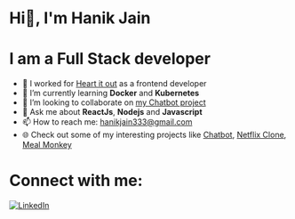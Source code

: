 # Hi👋, I'm Hanik Jain



# I am a Full Stack developer 

- 🔭 I worked for [Heart it out](https://heartitout.in/) as a frontend developer 
- 🌱 I’m currently learning **Docker** and **Kubernetes**
- 👯 I’m looking to collaborate on [my Chatbot project](https://github.com/HanikJain/chatbot/)
- 💬 Ask me about **ReactJs**, **Nodejs** and **Javascript**
- 📫 How to reach me: hanikjain333@gmail.com 
- :globe_with_meridians: Check out some of my interesting projects like [Chatbot](https://github.com/HanikJain/chatbot/), [Netflix Clone](https://netflix-myapp.vercel.app), [Meal Monkey](https://github.com/HanikJain/food-ordering-website)



# Connect with me:

[![LinkedIn](https://img.shields.io/badge/LinkedIn-0077B5?style=for-the-badge&logo=linkedin&logoColor=white)](https://www.linkedin.com/in/hanik-jain-19a211144/)

